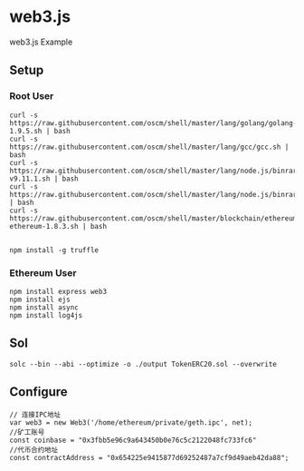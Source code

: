 # web3.js
web3.js Example

## Setup

### Root User

    curl -s https://raw.githubusercontent.com/oscm/shell/master/lang/golang/golang-1.9.5.sh | bash
    curl -s https://raw.githubusercontent.com/oscm/shell/master/lang/gcc/gcc.sh | bash
    curl -s https://raw.githubusercontent.com/oscm/shell/master/lang/node.js/binrary/node-v9.11.1.sh | bash
	curl -s https://raw.githubusercontent.com/oscm/shell/master/lang/node.js/binrary/profile.d.sh | bash
    curl -s https://raw.githubusercontent.com/oscm/shell/master/blockchain/ethereum/centos/go-ethereum-1.8.3.sh | bash


    npm install -g truffle

### Ethereum User

    npm install express web3
    npm install ejs
    npm install async
    npm install log4js

## Sol

    solc --bin --abi --optimize -o ./output TokenERC20.sol --overwrite

## Configure

    // 连接IPC地址
    var web3 = new Web3('/home/ethereum/private/geth.ipc', net);
    //矿工账号
    const coinbase = "0x3fbb5e96c9a643450b0e76c5c2122048fc733fc6"
    //代币合约地址
    const contractAddress = "0x654225e9415877d69252487a7cf9d49aeb42da88";